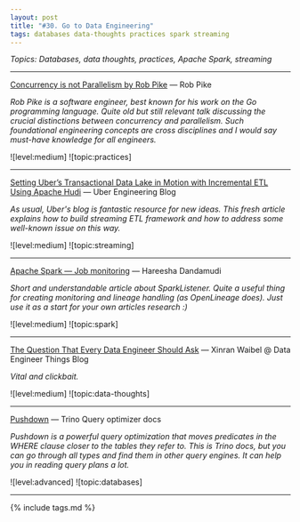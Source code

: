 ```yaml
---
layout: post
title: "#30. Go to Data Engineering"
tags: databases data-thoughts practices spark streaming
---
```


*Topics: Databases, data thoughts, practices, Apache Spark, streaming*

<!--cut-->

---

[Concurrency is not Parallelism by Rob Pike](https://www.youtube.com/watch?v=oV9rvDllKEg) — Rob Pike

*Rob Pike is a software engineer, best known for his work on the Go programming language. Quite old but still relevant talk discussing the crucial distinctions between concurrency and parallelism. Such foundational engineering concepts are cross disciplines and I would say must-have knowledge for all engineers.*

![level:medium] ![topic:practices]

---

[Setting Uber’s Transactional Data Lake in Motion with Incremental ETL Using Apache Hudi](https://www.uber.com/en-DE/blog/ubers-lakehouse-architecture/) — Uber Engineering Blog

*As usual, Uber's blog is fantastic resource for new ideas. This fresh article explains how to build streaming ETL framework and how to address some well-known issue on this way.*

![level:medium] ![topic:streaming]

---

[Apache Spark — Job monitoring](https://medium.com/@hareesha1906/apache-spark-job-monitoring-f2332ef50915) — Hareesha Dandamudi

*Short and understandable article about SparkListener. Quite a useful thing for creating monitoring and lineage handling (as OpenLineage does). Just use it as a start for your own articles research :)*

![level:medium] ![topic:spark]

---

[The Question That Every Data Engineer Should Ask](https://medium.com/data-engineer-things/the-question-that-every-data-engineer-should-ask-a70cb6d422e4) — Xinran Waibel @ Data Engineer Things Blog

*Vital and clickbait.*

![level:medium] ![topic:data-thoughts]

---

[Pushdown](https://trino.io/docs/current/optimizer/pushdown.html) — Trino Query optimizer docs

*Pushdown is a powerful query optimization that moves predicates in the WHERE clause closer to the tables they refer to. This is Trino docs, but you can go through all types and find them in other query engines. It can help you in reading query plans a lot.*

![level:advanced] ![topic:databases]

---

{% include tags.md %}
